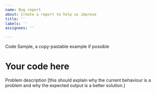 ```yaml
---
name: Bug report
about: Create a report to help us improve
title: ''
labels: ''
assignees: ''

---
```


Code Sample, a copy-pastable example if possible
# Your code here
Problem description
[this should explain why the current behaviour is a problem and why the expected output is a better solution.]
